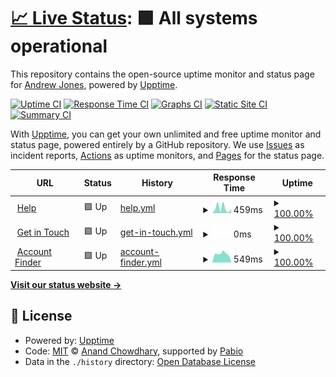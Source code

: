 # [📈 Live Status](https://jonesyriffic.github.io/gsp-peacock): <!--live status--> **🟩 All systems operational**

This repository contains the open-source uptime monitor and status page for [Andrew Jones](https://jonesyriffic.github.io/gsp-peacock), powered by [Upptime](https://github.com/upptime/upptime).

[![Uptime CI](https://github.com/jonesyriffic/gsp-peacock/workflows/Uptime%20CI/badge.svg)](https://github.com/jonesyriffic/gsp-peacock/actions?query=workflow%3A%22Uptime+CI%22)
[![Response Time CI](https://github.com/jonesyriffic/gsp-peacock/workflows/Response%20Time%20CI/badge.svg)](https://github.com/jonesyriffic/gsp-peacock/actions?query=workflow%3A%22Response+Time+CI%22)
[![Graphs CI](https://github.com/jonesyriffic/gsp-peacock/workflows/Graphs%20CI/badge.svg)](https://github.com/jonesyriffic/gsp-peacock/actions?query=workflow%3A%22Graphs+CI%22)
[![Static Site CI](https://github.com/jonesyriffic/gsp-peacock/workflows/Static%20Site%20CI/badge.svg)](https://github.com/jonesyriffic/gsp-peacock/actions?query=workflow%3A%22Static+Site+CI%22)
[![Summary CI](https://github.com/jonesyriffic/gsp-peacock/workflows/Summary%20CI/badge.svg)](https://github.com/jonesyriffic/gsp-peacock/actions?query=workflow%3A%22Summary+CI%22)

With [Upptime](https://upptime.js.org), you can get your own unlimited and free uptime monitor and status page, powered entirely by a GitHub repository. We use [Issues](https://github.com/jonesyriffic/gsp-peacock/issues) as incident reports, [Actions](https://github.com/jonesyriffic/gsp-peacock/actions) as uptime monitors, and [Pages](https://jonesyriffic.github.io/gsp-peacock) for the status page.

<!--start: status pages-->
<!-- This summary is generated by Upptime (https://github.com/upptime/upptime) -->
<!-- Do not edit this manually, your changes will be overwritten -->
<!-- prettier-ignore -->
| URL | Status | History | Response Time | Uptime |
| --- | ------ | ------- | ------------- | ------ |
| <img alt="" src="https://icons.duckduckgo.com/ip3/www.peacocktv.com.ico" height="13"> [Help](https://www.peacocktv.com/help) | 🟩 Up | [help.yml](https://github.com/jonesyriffic/gsp-peacock/commits/HEAD/history/help.yml) | <details><summary><img alt="Response time graph" src="./graphs/help/response-time-week.png" height="20"> 459ms</summary><br><a href="https://jonesyriffic.github.io/gsp-peacock/history/help"><img alt="Response time 651" src="https://img.shields.io/endpoint?url=https%3A%2F%2Fraw.githubusercontent.com%2Fjonesyriffic%2Fgsp-peacock%2FHEAD%2Fapi%2Fhelp%2Fresponse-time.json"></a><br><a href="https://jonesyriffic.github.io/gsp-peacock/history/help"><img alt="24-hour response time 398" src="https://img.shields.io/endpoint?url=https%3A%2F%2Fraw.githubusercontent.com%2Fjonesyriffic%2Fgsp-peacock%2FHEAD%2Fapi%2Fhelp%2Fresponse-time-day.json"></a><br><a href="https://jonesyriffic.github.io/gsp-peacock/history/help"><img alt="7-day response time 459" src="https://img.shields.io/endpoint?url=https%3A%2F%2Fraw.githubusercontent.com%2Fjonesyriffic%2Fgsp-peacock%2FHEAD%2Fapi%2Fhelp%2Fresponse-time-week.json"></a><br><a href="https://jonesyriffic.github.io/gsp-peacock/history/help"><img alt="30-day response time 590" src="https://img.shields.io/endpoint?url=https%3A%2F%2Fraw.githubusercontent.com%2Fjonesyriffic%2Fgsp-peacock%2FHEAD%2Fapi%2Fhelp%2Fresponse-time-month.json"></a><br><a href="https://jonesyriffic.github.io/gsp-peacock/history/help"><img alt="1-year response time 651" src="https://img.shields.io/endpoint?url=https%3A%2F%2Fraw.githubusercontent.com%2Fjonesyriffic%2Fgsp-peacock%2FHEAD%2Fapi%2Fhelp%2Fresponse-time-year.json"></a></details> | <details><summary><a href="https://jonesyriffic.github.io/gsp-peacock/history/help">100.00%</a></summary><a href="https://jonesyriffic.github.io/gsp-peacock/history/help"><img alt="All-time uptime 100.00%" src="https://img.shields.io/endpoint?url=https%3A%2F%2Fraw.githubusercontent.com%2Fjonesyriffic%2Fgsp-peacock%2FHEAD%2Fapi%2Fhelp%2Fuptime.json"></a><br><a href="https://jonesyriffic.github.io/gsp-peacock/history/help"><img alt="24-hour uptime 100.00%" src="https://img.shields.io/endpoint?url=https%3A%2F%2Fraw.githubusercontent.com%2Fjonesyriffic%2Fgsp-peacock%2FHEAD%2Fapi%2Fhelp%2Fuptime-day.json"></a><br><a href="https://jonesyriffic.github.io/gsp-peacock/history/help"><img alt="7-day uptime 100.00%" src="https://img.shields.io/endpoint?url=https%3A%2F%2Fraw.githubusercontent.com%2Fjonesyriffic%2Fgsp-peacock%2FHEAD%2Fapi%2Fhelp%2Fuptime-week.json"></a><br><a href="https://jonesyriffic.github.io/gsp-peacock/history/help"><img alt="30-day uptime 100.00%" src="https://img.shields.io/endpoint?url=https%3A%2F%2Fraw.githubusercontent.com%2Fjonesyriffic%2Fgsp-peacock%2FHEAD%2Fapi%2Fhelp%2Fuptime-month.json"></a><br><a href="https://jonesyriffic.github.io/gsp-peacock/history/help"><img alt="1-year uptime 100.00%" src="https://img.shields.io/endpoint?url=https%3A%2F%2Fraw.githubusercontent.com%2Fjonesyriffic%2Fgsp-peacock%2FHEAD%2Fapi%2Fhelp%2Fuptime-year.json"></a></details>
| <img alt="" src="https://icons.duckduckgo.com/ip3/www.peacocktv.com.ico" height="13"> [Get in Touch](https://www.peacocktv.com/help/get-in-touch) | 🟩 Up | [get-in-touch.yml](https://github.com/jonesyriffic/gsp-peacock/commits/HEAD/history/get-in-touch.yml) | <details><summary><img alt="Response time graph" src="./graphs/get-in-touch/response-time-week.png" height="20"> 0ms</summary><br><a href="https://jonesyriffic.github.io/gsp-peacock/history/get-in-touch"><img alt="Response time 0" src="https://img.shields.io/endpoint?url=https%3A%2F%2Fraw.githubusercontent.com%2Fjonesyriffic%2Fgsp-peacock%2FHEAD%2Fapi%2Fget-in-touch%2Fresponse-time.json"></a><br><a href="https://jonesyriffic.github.io/gsp-peacock/history/get-in-touch"><img alt="24-hour response time 0" src="https://img.shields.io/endpoint?url=https%3A%2F%2Fraw.githubusercontent.com%2Fjonesyriffic%2Fgsp-peacock%2FHEAD%2Fapi%2Fget-in-touch%2Fresponse-time-day.json"></a><br><a href="https://jonesyriffic.github.io/gsp-peacock/history/get-in-touch"><img alt="7-day response time 0" src="https://img.shields.io/endpoint?url=https%3A%2F%2Fraw.githubusercontent.com%2Fjonesyriffic%2Fgsp-peacock%2FHEAD%2Fapi%2Fget-in-touch%2Fresponse-time-week.json"></a><br><a href="https://jonesyriffic.github.io/gsp-peacock/history/get-in-touch"><img alt="30-day response time 0" src="https://img.shields.io/endpoint?url=https%3A%2F%2Fraw.githubusercontent.com%2Fjonesyriffic%2Fgsp-peacock%2FHEAD%2Fapi%2Fget-in-touch%2Fresponse-time-month.json"></a><br><a href="https://jonesyriffic.github.io/gsp-peacock/history/get-in-touch"><img alt="1-year response time 0" src="https://img.shields.io/endpoint?url=https%3A%2F%2Fraw.githubusercontent.com%2Fjonesyriffic%2Fgsp-peacock%2FHEAD%2Fapi%2Fget-in-touch%2Fresponse-time-year.json"></a></details> | <details><summary><a href="https://jonesyriffic.github.io/gsp-peacock/history/get-in-touch">100.00%</a></summary><a href="https://jonesyriffic.github.io/gsp-peacock/history/get-in-touch"><img alt="All-time uptime 100.00%" src="https://img.shields.io/endpoint?url=https%3A%2F%2Fraw.githubusercontent.com%2Fjonesyriffic%2Fgsp-peacock%2FHEAD%2Fapi%2Fget-in-touch%2Fuptime.json"></a><br><a href="https://jonesyriffic.github.io/gsp-peacock/history/get-in-touch"><img alt="24-hour uptime 100.00%" src="https://img.shields.io/endpoint?url=https%3A%2F%2Fraw.githubusercontent.com%2Fjonesyriffic%2Fgsp-peacock%2FHEAD%2Fapi%2Fget-in-touch%2Fuptime-day.json"></a><br><a href="https://jonesyriffic.github.io/gsp-peacock/history/get-in-touch"><img alt="7-day uptime 100.00%" src="https://img.shields.io/endpoint?url=https%3A%2F%2Fraw.githubusercontent.com%2Fjonesyriffic%2Fgsp-peacock%2FHEAD%2Fapi%2Fget-in-touch%2Fuptime-week.json"></a><br><a href="https://jonesyriffic.github.io/gsp-peacock/history/get-in-touch"><img alt="30-day uptime 100.00%" src="https://img.shields.io/endpoint?url=https%3A%2F%2Fraw.githubusercontent.com%2Fjonesyriffic%2Fgsp-peacock%2FHEAD%2Fapi%2Fget-in-touch%2Fuptime-month.json"></a><br><a href="https://jonesyriffic.github.io/gsp-peacock/history/get-in-touch"><img alt="1-year uptime 100.00%" src="https://img.shields.io/endpoint?url=https%3A%2F%2Fraw.githubusercontent.com%2Fjonesyriffic%2Fgsp-peacock%2FHEAD%2Fapi%2Fget-in-touch%2Fuptime-year.json"></a></details>
| <img alt="" src="https://icons.duckduckgo.com/ip3/www.peacocktv.com.ico" height="13"> [Account Finder](https://www.peacocktv.com/help/account-finder) | 🟩 Up | [account-finder.yml](https://github.com/jonesyriffic/gsp-peacock/commits/HEAD/history/account-finder.yml) | <details><summary><img alt="Response time graph" src="./graphs/account-finder/response-time-week.png" height="20"> 549ms</summary><br><a href="https://jonesyriffic.github.io/gsp-peacock/history/account-finder"><img alt="Response time 437" src="https://img.shields.io/endpoint?url=https%3A%2F%2Fraw.githubusercontent.com%2Fjonesyriffic%2Fgsp-peacock%2FHEAD%2Fapi%2Faccount-finder%2Fresponse-time.json"></a><br><a href="https://jonesyriffic.github.io/gsp-peacock/history/account-finder"><img alt="24-hour response time 45" src="https://img.shields.io/endpoint?url=https%3A%2F%2Fraw.githubusercontent.com%2Fjonesyriffic%2Fgsp-peacock%2FHEAD%2Fapi%2Faccount-finder%2Fresponse-time-day.json"></a><br><a href="https://jonesyriffic.github.io/gsp-peacock/history/account-finder"><img alt="7-day response time 549" src="https://img.shields.io/endpoint?url=https%3A%2F%2Fraw.githubusercontent.com%2Fjonesyriffic%2Fgsp-peacock%2FHEAD%2Fapi%2Faccount-finder%2Fresponse-time-week.json"></a><br><a href="https://jonesyriffic.github.io/gsp-peacock/history/account-finder"><img alt="30-day response time 657" src="https://img.shields.io/endpoint?url=https%3A%2F%2Fraw.githubusercontent.com%2Fjonesyriffic%2Fgsp-peacock%2FHEAD%2Fapi%2Faccount-finder%2Fresponse-time-month.json"></a><br><a href="https://jonesyriffic.github.io/gsp-peacock/history/account-finder"><img alt="1-year response time 437" src="https://img.shields.io/endpoint?url=https%3A%2F%2Fraw.githubusercontent.com%2Fjonesyriffic%2Fgsp-peacock%2FHEAD%2Fapi%2Faccount-finder%2Fresponse-time-year.json"></a></details> | <details><summary><a href="https://jonesyriffic.github.io/gsp-peacock/history/account-finder">100.00%</a></summary><a href="https://jonesyriffic.github.io/gsp-peacock/history/account-finder"><img alt="All-time uptime 100.00%" src="https://img.shields.io/endpoint?url=https%3A%2F%2Fraw.githubusercontent.com%2Fjonesyriffic%2Fgsp-peacock%2FHEAD%2Fapi%2Faccount-finder%2Fuptime.json"></a><br><a href="https://jonesyriffic.github.io/gsp-peacock/history/account-finder"><img alt="24-hour uptime 100.00%" src="https://img.shields.io/endpoint?url=https%3A%2F%2Fraw.githubusercontent.com%2Fjonesyriffic%2Fgsp-peacock%2FHEAD%2Fapi%2Faccount-finder%2Fuptime-day.json"></a><br><a href="https://jonesyriffic.github.io/gsp-peacock/history/account-finder"><img alt="7-day uptime 100.00%" src="https://img.shields.io/endpoint?url=https%3A%2F%2Fraw.githubusercontent.com%2Fjonesyriffic%2Fgsp-peacock%2FHEAD%2Fapi%2Faccount-finder%2Fuptime-week.json"></a><br><a href="https://jonesyriffic.github.io/gsp-peacock/history/account-finder"><img alt="30-day uptime 100.00%" src="https://img.shields.io/endpoint?url=https%3A%2F%2Fraw.githubusercontent.com%2Fjonesyriffic%2Fgsp-peacock%2FHEAD%2Fapi%2Faccount-finder%2Fuptime-month.json"></a><br><a href="https://jonesyriffic.github.io/gsp-peacock/history/account-finder"><img alt="1-year uptime 100.00%" src="https://img.shields.io/endpoint?url=https%3A%2F%2Fraw.githubusercontent.com%2Fjonesyriffic%2Fgsp-peacock%2FHEAD%2Fapi%2Faccount-finder%2Fuptime-year.json"></a></details>

<!--end: status pages-->

[**Visit our status website →**](https://jonesyriffic.github.io/gsp-peacock)

## 📄 License

- Powered by: [Upptime](https://github.com/upptime/upptime)
- Code: [MIT](./LICENSE) © [Anand Chowdhary](https://anandchowdhary.com), supported by [Pabio](https://pabio.com)
- Data in the `./history` directory: [Open Database License](https://opendatacommons.org/licenses/odbl/1-0/)

